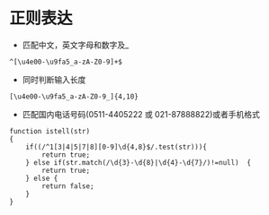 # 正则表达
- 匹配中文，英文字母和数字及_
```
^[\u4e00-\u9fa5_a-zA-Z0-9]+$
```
- 同时判断输入长度
```
[\u4e00-\u9fa5_a-zA-Z0-9_]{4,10}
```

- 匹配国内电话号码(0511-4405222 或 021-87888822)或者手机格式
```
function istell(str)
{
    if((/^1[3|4|5|7|8][0-9]\d{4,8}$/.test(str))){
        return true;
    } else if(str.match(/\d{3}-\d{8}|\d{4}-\d{7}/)!=null)  {
        return true;
    } else {
        return false;
    }
}
```
